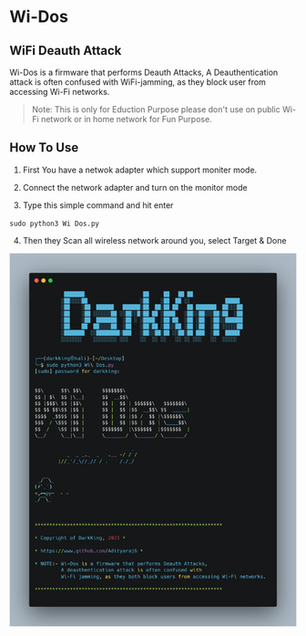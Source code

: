 # Wi-Dos
## WiFi Deauth Attack
Wi-Dos is a firmware that performs Deauth Attacks, A Deauthentication attack is often confused with WiFi-jamming, as they block user from accessing Wi-Fi networks. 

> Note: This is only for Eduction Purpose please don't use on public Wi-Fi network or in home network for Fun Purpose.

## How To Use


1. First You have a netwok adapter which support moniter mode.

2. Connect the network adapter and turn on the monitor mode 


3. Type this simple command and hit enter
  
  `sudo python3 Wi Dos.py`


4. Then they Scan all wireless network around you, select Target & Done   


![Wi-Dos](https://github.com/Adityaraj6/Wi-Dos/blob/main/Wi%20Dos.png)
